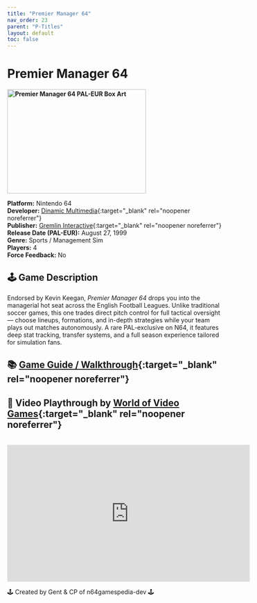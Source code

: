```yaml
---
title: "Premier Manager 64"
nav_order: 23
parent: "P-Titles"
layout: default
toc: false
---
```


# Premier Manager 64

<b>
<img src="https://images.launchbox-app.com/f9d8c8d8-0ec6-4ee3-bb8c-70bd077e69bb.jpg" alt="Premier Manager 64 PAL-EUR Box Art" width="320" height="240" />
</b>

**Platform:** Nintendo 64  
**Developer:** [Dinamic Multimedia](https://en.wikipedia.org/wiki/Dinamic_Multimedia){:target="_blank" rel="noopener noreferrer"}  
**Publisher:** [Gremlin Interactive](https://en.wikipedia.org/wiki/Gremlin_Interactive){:target="_blank" rel="noopener noreferrer"}  
**Release Date (PAL-EUR):** August 27, 1999  
**Genre:** Sports / Management Sim  
**Players:** 4  
**Force Feedback:** No  

## 🕹️ Game Description  
Endorsed by Kevin Keegan, *Premier Manager 64* drops you into the managerial hot seat across the English Football Leagues. Unlike traditional soccer games, this one trades direct pitch control for full tactical oversight — choose lineups, formations, and in-depth strategies while your team plays out matches autonomously. A rare PAL-exclusive on N64, it features deep stat tracking, transfer systems, and a full season experience tailored for simulation fans.

## 📚 [Game Guide / Walkthrough](https://gamefaqs.gamespot.com/n64/578921-premier-manager-64/faqs/79185){:target="_blank" rel="noopener noreferrer"}

## 🎥 Video Playthrough by [World of Video Games](https://www.youtube.com/user/Wrestlingfanatic85){:target="_blank" rel="noopener noreferrer"}  
<br />  
<iframe width="560" height="315" src="https://www.youtube.com/embed/PedUaL_opI8" title="Premier Manager 64 Longplay" frameborder="0" allowfullscreen></iframe>

🕹️ Created by Gent & CP of n64gamespedia-dev 🕹️  
<!-- Vault Format: n64gamespedia-dev -->  
<!-- Protocol Source: _vault-specs/format-protocol.md -->
